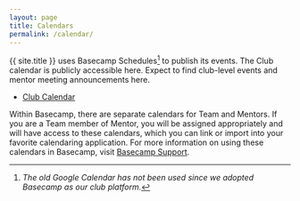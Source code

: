 ```yaml
---
layout: page
title: Calendars
permalink: /calendar/
---
```


{{ site.title }} uses Basecamp Schedules[^1] to publish its events. The Club
calendar is publicly accessible here. Expect to find club-level events and
mentor meeting announcements here.

- [Club Calendar](https://public.3.basecamp.com/p/izdJC3cwWLxWyBV5azrEFWX7 "Club Calendar")

Within Basecamp, there are separate calendars for Team and Mentors. If you are a
Team member of Mentor, you will be assigned appropriately and will have access
to these calendars, which you can link or import into your favorite calendaring
application. For more information on using these calendars in Basecamp, visit
[Basecamp Support](https://3.basecamp-help.com/article/49-schedule "Basecamp
Support for Schedules").


[^1]: _The old Google Calendar has not been used since we adopted Basecamp as our club platform._
